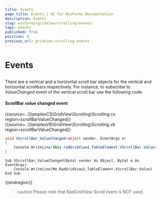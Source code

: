 ```yaml
---
title: Events
page_title: Events | UI for WinForms Documentation
description: Events
slug: winforms/gridview/scrolling/events
tags: events
published: True
position: 0
previous_url: gridview-scrolling-events
---
```


# Events



## 

There are a vertical and a horizontal scroll bar objects for the vertical and horizontal scrollbars respectively. For instance, to subscribe to *ValueChanged* event of the vertical scroll bar use the following code:

#### ScrollBar value changed event

{{source=..\SamplesCS\GridView\Scrolling\Scrolling.cs region=scrollBarValueChanged}} 
{{source=..\SamplesVB\GridView\Scrolling\Scrolling.vb region=scrollBarValueChanged}} 

````C#
void VScrollBar_ValueChanged(object sender, EventArgs e)
{
    Console.WriteLine(this.radGridView1.TableElement.VScrollBar.Value);
}

````
````VB.NET
Sub VScrollBar_ValueChanged(ByVal sender As Object, ByVal e As EventArgs)
    Console.WriteLine(Me.RadGridView1.TableElement.VScrollBar.Value)
End Sub

````

{{endregion}} 

>caution Please note that RadGridView Scroll event is NOT used.
>

